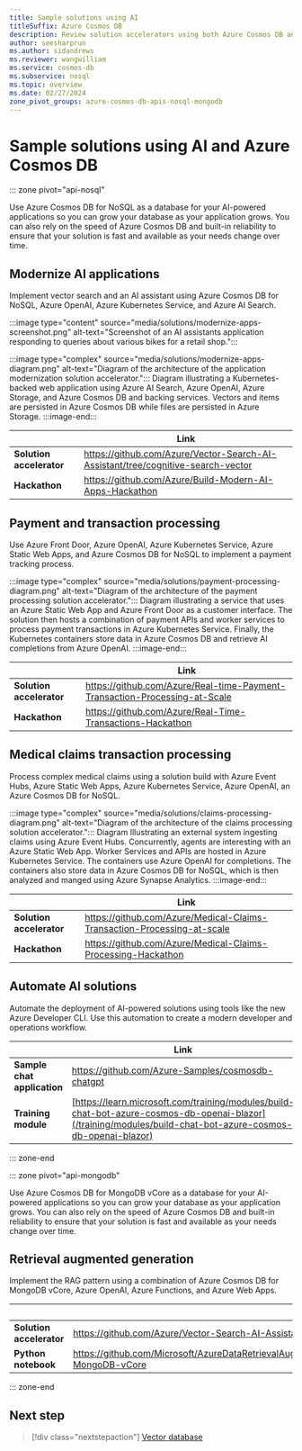 ```yaml
---
title: Sample solutions using AI
titleSuffix: Azure Cosmos DB
description: Review solution accelerators using both Azure Cosmos DB and Azure OpenAI. The solutions integrate AI with vector search capabilities.
author: seesharprun
ms.author: sidandrews
ms.reviewer: wangwilliam
ms.service: cosmos-db
ms.subservice: nosql
ms.topic: overview
ms.date: 02/27/2024
zone_pivot_groups: azure-cosmos-db-apis-nosql-mongodb
---
```


# Sample solutions using AI and Azure Cosmos DB

::: zone pivot="api-nosql"

Use Azure Cosmos DB for NoSQL as a database for your AI-powered applications so you can grow your database as your application grows. You can also rely on the speed of Azure Cosmos DB and built-in reliability to ensure that your solution is fast and available as your needs change over time.

## Modernize AI applications

Implement vector search and an AI assistant using Azure Cosmos DB for NoSQL, Azure OpenAI, Azure Kubernetes Service, and Azure AI Search.

:::image type="content" source="media/solutions/modernize-apps-screenshot.png" alt-text="Screenshot of an AI assistants application responding to queries about various bikes for a retail shop.":::

:::image type="complex" source="media/solutions/modernize-apps-diagram.png" alt-text="Diagram of the architecture of the application modernization solution accelerator.":::
Diagram illustrating a Kubernetes-backed web application using Azure AI Search, Azure OpenAI, Azure Storage, and Azure Cosmos DB and backing services. Vectors and items are persisted in Azure Cosmos DB while files are persisted in Azure Storage.
:::image-end:::

| | Link |
| --- | --- |
| **Solution accelerator** | <https://github.com/Azure/Vector-Search-AI-Assistant/tree/cognitive-search-vector> |
| **Hackathon** | <https://github.com/Azure/Build-Modern-AI-Apps-Hackathon> |

## Payment and transaction processing

Use Azure Front Door, Azure OpenAI, Azure Kubernetes Service, Azure Static Web Apps, and Azure Cosmos DB for NoSQL to implement a payment tracking process.

:::image type="complex" source="media/solutions/payment-processing-diagram.png" alt-text="Diagram of the architecture of the payment processing solution accelerator.":::
Diagram illustrating a service that uses an Azure Static Web App and Azure Front Door as a customer interface. The solution then hosts a combination of payment APIs and worker services to process payment transactions in Azure Kubernetes Service. Finally, the Kubernetes containers store data in Azure Cosmos DB and retrieve AI completions from Azure OpenAI.
:::image-end:::

| | Link |
| --- | --- |
| **Solution accelerator** | <https://github.com/Azure/Real-time-Payment-Transaction-Processing-at-Scale> |
| **Hackathon** | <https://github.com/Azure/Real-Time-Transactions-Hackathon> |

## Medical claims transaction processing

Process complex medical claims using a solution build with Azure Event Hubs, Azure Static Web Apps, Azure Kubernetes Service, Azure OpenAI, an Azure Cosmos DB for NoSQL.

:::image type="complex" source="media/solutions/claims-processing-diagram.png" alt-text="Diagram of the architecture of the claims processing solution accelerator.":::
Diagram Illustrating an external system ingesting claims using Azure Event Hubs. Concurrently, agents are interesting with an Azure Static Web App. Worker Services and APIs are hosted in Azure Kubernetes Service. The containers use Azure OpenAI for completions. The containers also store data in Azure Cosmos DB for NoSQL, which is then analyzed and manged using Azure Synapse Analytics.
:::image-end:::

| | Link |
| --- | --- |
| **Solution accelerator** | <https://github.com/Azure/Medical-Claims-Transaction-Processing-at-scale> |
| **Hackathon** | <https://github.com/Azure/Medical-Claims-Processing-Hackathon> |

## Automate AI solutions

Automate the deployment of AI-powered solutions using tools like the new Azure Developer CLI. Use this automation to create a modern developer and operations workflow.

| | Link |
| --- | --- |
| **Sample chat application** | <https://github.com/Azure-Samples/cosmosdb-chatgpt> |
| **Training module** | [https://learn.microsoft.com/training/modules/build-chat-bot-azure-cosmos-db-openai-blazor](/training/modules/build-chat-bot-azure-cosmos-db-openai-blazor) |

::: zone-end

::: zone pivot="api-mongodb"

Use Azure Cosmos DB for MongoDB vCore as a database for your AI-powered applications so you can grow your database as your application grows. You can also rely on the speed of Azure Cosmos DB and built-in reliability to ensure that your solution is fast and available as your needs change over time.

## Retrieval augmented generation

Implement the RAG pattern using a combination of Azure Cosmos DB for MongoDB vCore, Azure OpenAI, Azure Functions, and Azure Web Apps.

| | Link |
| --- | --- |
| **Solution accelerator** | <https://github.com/Azure/Vector-Search-AI-Assistant-MongoDBvCore> |
| **Python notebook** | <https://github.com/Microsoft/AzureDataRetrievalAugmentedGenerationSamples/tree/main/Python/CosmosDB-MongoDB-vCore> |

::: zone-end

## Next step

> [!div class="nextstepaction"]
> [Vector database](vector-database.md)
